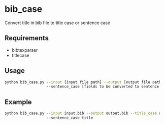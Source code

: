 # bib_case
Convert title in bib file to title case or sentence case 

## Requirements
* bibtexparser
* titlecase

## Usage
```bash
python bib_case.py --input [input file path] --output [output file path] --title_case [fields to be converted to title case]
                   --sentence_case [fields to be converted to sentence case]
```

## Example
```bash
python bib_case.py --input input.bib --output output.bib --title_case author booktitle
                   --sentence_case title
```
